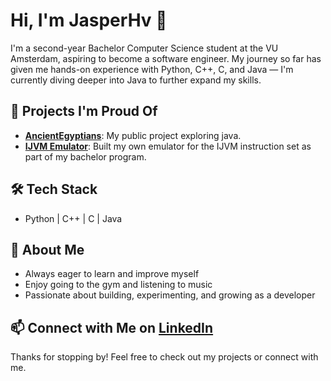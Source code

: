 # Hi, I'm JasperHv 👋

I'm a second-year Bachelor Computer Science student at the VU Amsterdam, aspiring to become a software engineer. My journey so far has given me hands-on experience with Python, C++, C, and Java — I'm currently diving deeper into Java to further expand my skills.

## 🚀 Projects I'm Proud Of
- **[AncientEgyptians](https://github.com/JasperHv/AncientEgyptians)**: My public project exploring java.
- **[IJVM Emulator](https://github.com/JasperHv/CoPP)**: Built my own emulator for the IJVM instruction set as part of my bachelor program.

## 🛠️ Tech Stack
- Python | C++ | C | Java

## 🎯 About Me
- Always eager to learn and improve myself
- Enjoy going to the gym and listening to music
- Passionate about building, experimenting, and growing as a developer

## 📫 Connect with Me on [LinkedIn](https://www.linkedin.com/in/jasper-van-heusden/)

Thanks for stopping by! Feel free to check out my projects or connect with me.
